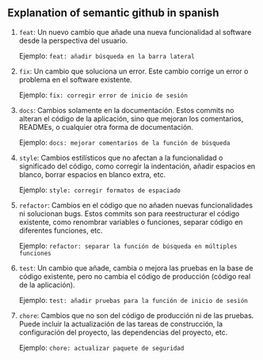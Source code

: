 ## Explanation of semantic github in spanish

1. `feat`: Un nuevo cambio que añade una nueva funcionalidad al software desde la perspectiva del usuario.

    Ejemplo: `feat: añadir búsqueda en la barra lateral`

2. `fix`: Un cambio que soluciona un error. Este cambio corrige un error o problema en el software existente.

    Ejemplo: `fix: corregir error de inicio de sesión`
  
3. `docs`: Cambios solamente en la documentación. Estos commits no alteran el código de la aplicación, sino que mejoran los comentarios, READMEs, o cualquier otra forma de documentación.

    Ejemplo: `docs: mejorar comentarios de la función de búsqueda`
  
4. `style`: Cambios estilísticos que no afectan a la funcionalidad o significado del código, como corregir la indentación, añadir espacios en blanco, borrar espacios en blanco extra, etc.
 
    Ejemplo: `style: corregir formatos de espaciado`
  
5. `refactor`: Cambios en el código que no añaden nuevas funcionalidades ni solucionan bugs. Estos commits son para reestructurar el código existente, como renombrar variables o funciones, separar código en diferentes funciones, etc.

    Ejemplo: `refactor: separar la función de búsqueda en múltiples funciones`
  
6. `test`: Un cambio que añade, cambia o mejora las pruebas en la base de código existente, pero no cambia el código de producción (código real de la aplicación).

    Ejemplo: `test: añadir pruebas para la función de inicio de sesión`
  
7. `chore`: Cambios que no son del código de producción ni de las pruebas. Puede incluir la actualización de las tareas de construcción, la configuración del proyecto, las dependencias del proyecto, etc.

    Ejemplo: `chore: actualizar paquete de seguridad`
